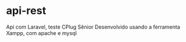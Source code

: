 # api-rest
Api com Laravel, teste CPlug Sênior
Desenvolvido usando a ferramenta Xampp, com apache e mysql
